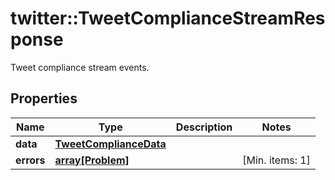 # twitter::TweetComplianceStreamResponse

Tweet compliance stream events.

## Properties
Name | Type | Description | Notes
------------ | ------------- | ------------- | -------------
**data** | [**TweetComplianceData**](TweetComplianceData.md) |  | 
**errors** | [**array[Problem]**](Problem.md) |  | [Min. items: 1] 


